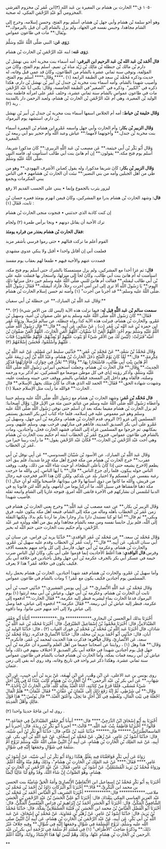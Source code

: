 ١٠٥٠ ق:** الحارث بن هشام بن المغيرة بن عَبد الله (٣)ابن عُمَر بْن مخزوم القرشي المخزومي أَبُو عَبْدِ الرَّحْمَنِ المكي، له صحبة.

وهو أخو سلمة بْن هشام وأبي جهل بْن هشام، أسلم يوم الفتح، وحسن إسلامه، وخرج إلى الشام مجاهدا، وحبس نفسه في الجهاد، ولم يزل بالشام إلى أن قبل باليرموك،** ويُقال:** مات في طاعون عمواس.

**رَوَى عَن:** النبي صَلَّى اللَّهُ عَلَيْهِ وسَلَّمَ.

**رَوَى عَنه:** ابنه عَبْد الرَّحْمَنِ بْن الحارث بْن هشام.

**قال أَحْمَد بْن عَبد الله بْن عَبد الرحيم ابن البرقي:** أمه أسماء بنت مخربة أحد بني نهشل بْن دارم بْن مالك بْن حنظلة بْن مَالِك بْن زَيْد مناة بْن تميم، أسلم يوم الفتح، وكَانَ من المؤلفة، وتوفي سنة ثماني عشرة بالشام من الطاعون، وكَانَ قد عمي قبل وفاته، له حديث.وذكره مُحَمَّد بْن سعد في الطبقة الرابعة (١) ،**** وَقَال:**** أسلم يوم الفتح، وأصيب شهيدا بالشام، وأمه أسماء بنت مخربة بْن جندل بْن أَبير بْن نهشل بْن دارم، هكذا ذكره في "الكبير". وذكره في "الصغير"في الطبقة الخامسة، وَقَال: يكنى أبا عَبْد الرَّحْمَنِ مات في طاعون عمواس بالشام سنة ثماني عشرة، وخلف عُمَر على امرأته فاطمة بنت الوليد بْن المغيرة، وهي أم عَبْد الرَّحْمَنِ بْن الحارث بْن هشام، ولعبد الرحمن دار بالمدينة ربة (٢) .

**وَقَال خليفة بْن خياط:** أمه أم الجلاس اسمها أسماء بنت مخربة بْن جندل بْن أَبير بْن نهشل بْن دارم، استشهد يوم اليرموك.

**وَقَال الزبير بْن بكار:** وأم الحارث وأبي جهل واسمه عَمْرو ابن هشام بْن المغيرة أسماء بنت مخربة بْن جندل،** وأخوتهما لأمهما:** عياش وعبد اللَّه وأم حجير بنو أبي ربيعة بْن المغيرة.

وَقَال أَبُو بَكْر بْن أَبي خيثمة،** عَن مصعب بْن عَبد اللَّهِ الزبيري:** كَانَ مذكورا شريفا، أسلم يوم فتح مكة،** يقولون:** إن أم هانئ بنت أبي طالب استأمنت له، فأمنه النبي صَلَّى اللَّهُ عَلَيْهِ وسَلَّمَ.

**وَقَال الزبير بْن بكار:** كَانَ شريفا مذكورا، وله يقول كعبابن الأشرف اليهودي،** وهو من طي من أهل الجبلين وأمه من بني النضير:** نبئت أن الحارث بْن هشامهم • في الناس يبني المكرمات ويجمع

ليزور يثرب بالجموع وإنما • يبني على الحسب القديم الا رفع

**قال:** وشهد الحارث بْن هشام بدرا مع المشركين، وكَانَ فيمن انهزم يومئذ فعيره حسان بْن ثابت، فَقَالَ (١) :

إن كنت كاذبة الذي حدثتني • فنجوت منجى الحارث بْن هشام

ترك الأحبة أن يقاتل دونهم • ونجا برأس طمرة (٢) ولجام

**فقال الحارث بْن هشام يعتذر من فراره يومئذ:**

القوم أعلم ما تركت قتالهم • حتى رموا فرسي بأشقر مزبد

فعلمت أني إن أقاتل واحدا • أقتل ولا ينكي عدوي مشهدي

فصددت عنهم والأحبة فيهم • طمعا لهم بعقاب يوم مفسد

**قال:** ثم غزا أحدا مع المشركين، ولم يزل مستمسكا بالشرك حتى أسلم يوم فتح مكة، استأمنت له أم هانئ بنت أبي طالب، وكَانَ لجأ إلى منزلها، واستجار بها فتفلت عليه علي بْن أَبي طالب ليقتله،** فقالت أم هانئ للنبي صَلَّى اللَّهُ عليه وسلم حين دخل منزلها ذلك اليوم:** يَا رَسُولَ اللَّهِ ألا ترى إلى ابن أمي أجرت رجلاً، فأراد أنيقتله،** فَقَالَ رَسُولُ اللَّهِ صَلَّى اللَّهُ عليه وسلم:** قد أجرنا من أجرت" (١) وأمنه ثم حسن إسلام الحارث بْن هشام.

وَقَال عَبد اللَّهِ بْن المبارك،** عن حنظلة بْن أَبي سفيان:**

**سمعت سالم بْن عَبد اللَّهِ قيل له:** فيما نزلت هذه الآية {ليس لك من الامر شيء) {٢) ،** فَقَالَ:** كَانَ رَسُول اللَّهِ صَلَّى اللَّهُ عليه وسلم يدعو على صفوان بْن أمية، وسهيل بْن عَمْرو، والحارث بْن هشام، فنزلت هذه الآية كذا رواه حنظلة، عن سالم مُرْسلاً. ورَوَاهُ عُمَر ابن حمزة بْن عَبد الله بْن عُمَر (ت) ، عَنْ سَالِمٍ، عَن أَبِيهِ،** قال:** قال رَسُولُ اللَّهِ صَلَّى اللَّهُ عَلَيْهِ وسَلَّمَ يوم أُحُدٍ: اللَّهُمَّ الْعَنْ أَبَا سُفْيَانَ، اللَّهُمَّ الْعَنِ الْحَارِثَ، اللَّهُمَّ الْعَنْ صَفْوَانَ بْنَ أُمَيَّة"فَنَزَلَتْ: {لَيْسَ لَكَ مِنَ الأَمْرِ شَيْءٌ أَوْ يَتُوبَ عَلَيْهِمْ أَوْ يُعِذَّبَهُمْ، فَإِنَّهُمْ ظَالِمُونَ} فَتَابَ عَلَيْهِمْ وأَسْلَمُوا، فَحَسُنَ إِسْلامُهُمْ (٣) .

وَقَال مُحَمَّدُ بْنُ سَعْدٍ،** عَنْ مُحَمَّدِ بْنِ عُمَر:** حَدَّثَنِي سليط ابن مُسْلِمٍ، عَنْ عَبد اللَّهِ بْنِ عِكْرِمَةَ،** قال:** لَمَّا كَانَ يَوْمُ الْفَتْحِ دَخَلَ الْحَارِثُ بْنُ هِشَامٍ، وعَبْدُ اللَّهِ بْنُ أَبي رَبِيعَةَ عَلَى أُمِّ هَانِئِ بِنْتِ أَبِي طَالِبٍ، فَاسْتَجَارَا بِهَا،** وَقَالا:** نَحْنُ فِي جِوَارِكِ، فَأَجَارَتْهُمَا فَذَكَرَ الَحِديثَ،** وَقَال:** قال الحارث بْن هشام، وجعلت أستحيي أنيراني رَسُول اللَّهِ صَلَّى اللَّهُ عَلَيْه وسَلَّمَ، وأذكر رؤيته إياي في كل موطن موضعا مع المشركين، ثم أذكر بره ورحمه وصلته، فألقاه وهو داخل إلى المسجد فيلقاني بالبشر ووقف حتى حييته وسلمت عليه، وشهدت شهادة الحق،** فَقَالَ:** الحمد لله الذي هداك ما كَانَ مثلك يجهل الإسلام،** قال الحارث:** فوالله ما رأيت مثل الإسلام جميلا (١) .

**قال مُحَمَّد بْن عُمَر:** وشهد الحارث بْن هشام مع رَسُول اللَّهِ صَلَّى اللَّهُ عليه وسلم حنينا وأعطاه رَسُول اللَّهِ صَلَّى اللَّهُ عليه وسلم من غنائم حنين مئة من الإبل قال: وَقَال أصحابنا: لم يزل الحارث بْن هشام مقيما بمكة بعد أن أسلم حتى توفي رَسُول اللَّهِ صَلَّى اللَّهُ عليه وسلم وهو غير مغموص عليه في إسلامه، فلما جاء كتاب أبي بكر الصديق يستنفر المسلمين إلى غزو (٢) الروم، قدم الحارث بْن هشام، وعكرمة بْن أَبي جهل، وسهيل بْن عَمْرو على أبي بكر الصديق المدينة، فأتاهم في منازلهم، فرحب بهم، وسلم عليهم، وسر بمكانهم، ثم خرجوا مع المسلمين غزاة إلى الشام، فشهد الحارث فحل، وأجنادين، ومات بالشام في طاعون عمواس، فتزوج عُمَر بْن الخطاب ابنته أم حكيم بنت الحارث بْن هشام وهي أخت عَبْد الرَّحْمَنِ بْن الحارث،** فَكَانَ عَبْد الرَّحْمَنِ يقول:** ما رأيت ربيبا خيرا من عُمَر بْن الخطاب.

وَقَال عَبد اللَّهِ بْن المبارك، عن الأسود بْن شَيْبَانَ السدوسي،** عَن أَبِي نوفل بْن أَبي عقرب:** خرج الحارث بْن هشام من مكة فجزع أهل مكة جزعا شديدا، فلم يبق أحد يطعم إلاخرج يشيعه حتى إذا كَانَ بأعلى البطحاء، أو حيث شاء اللَّه من ذلك، وقف، ووقف الناس حوله يبكون، فلما رأى جزع الناس،** قال:** يا أيها الناس، إني والله ما خرجت رغبة بنفسي عن أنفسكم ولا اختيار بلد عن بلدكم، ولكن كَانَ هذا الأمر فخرجت فيه رجال من قريش، والله ما كانوا من ذوي أسنانها ولا في بيوتاتها، فأصبحنا والله لو أن جبال (١) مكة ذهبا فأنفقناها في سبيل اللَّه، ما أدركنا يوما من أيامهم، وايم اللَّه لئن فأتونا بِهِ في الدنيا لنلتمس أن نشاركهم في الآخرة فاتقى اللَّه امرؤ، فتوجه غازيا إلى الشام واتبعه ثقله فأصيب شهيدا.

وَقَال الزبير بْن بكار،** عن عمه مصعب بْن عَبد اللَّهِ:** وخرج يعني الحارث بْن هشام في زمن عُمَر بْن الخطاب بأهله وماله من مكة إلى الشام، فتبعه أهل مكة يبكون عليه، فرق وبكى،** ثم قال:** أما لو كنا نستبدل دارا بدار وجارا بجار ما أردنا بكم بدلا، ولكنها النقلة إلى اللَّه، فلم يزل حابسا نفسه ومن معه بالشام مجاهدا ولم يبق من أهله وولده غير عَبْد الرَّحْمَنِ، وأم حكيم بنت الحارث حتى ختم اللَّه له بخير.

وَقَال مُحَمَّد بْن سعد،** عن مُحَمَّد بْن عُمَر الواقدي:** حَدَّثَنَا يزيد بْن فراس، عن سنان بْن أَبي سنان الديلي، عَن أَبِيهِ،** قال:** رأيت عُمَر بْن الخطاب وقدم عليه سهيل بْن عَمْرو، والحارث بْن هشام، وعكرمة بْن أَبي جهل، فأرسل إلى كل واحد منهم بخمسة آلاف وفرس.**قال الواقدي:** هذا أغلط الأحاديث إنما قدموا على أبي بكر، وكَانَ أول الناس ضرب خيمة في عسكر أبي بكر بالجرف عكرمة بْن أَبي جهل وقتل بأجنادين في خلافة أبي بكر فكيف يكون في خلافة عُمَر؟ هذا لا يعرف.

وأما سهيل بْن عَمْرو، والحارث بْن هشام فقد شهدا أجنادين، الحارث بْن هشام يحمل راية المسلمين يوم أجنادين فكيف يكون مع عُمَر! ؟ ومات بالشام في طاعون عمواس.

وَقَال مُحَمَّد بْن عَبد اللَّهِ الأَنْصارِيّ،** عَن أَبِي يونس القشيري:** حَدَّثَنِي حبيب بْن أَبي ثابت أن الحارث بْن هشام، وعكرمة بْن أَبي جهل، وعياش بْن أَبي بيعة ارتثوا (١) يوم اليرموك فدعا الحارث بماء ليشربه فنظر إليه عكرمة،** فَقَالَ الحارث:** ادفعوه إلى عكرمة، فنظر إليه عياش بْن أَبي ربيعة،** فَقَالَ عكرمة:** ادفعوه إلى عياش، فما وصل إلى عياش ولا إلى أحد منهم حتى ماتوا، وما ذاقوه.

أَخْبَرَنَا بذلك أبو الحسن بْن البخاري،************ قال:************ أَنْبَأَنَا أَبُو جَعْفَرٍ الصَّيْدَلانِيُّ، قال: أَخْبَرَنَا مَحْمُودُ بْنُ إِسْمَاعِيلَ الصَّيْرَفِيُّ، قال: أَخْبَرَنَا مُحَمَّد بْن عَبد اللَّهِ بْنِ شاذان، قال أَخْبَرَنَا عَبد اللَّهِ بْن مُحَمَّد بْن مُحَمَّدِ بْنِ فورك القباب (٢) ، قال: حَدَّثَنَا الوليد بْن أبان، قال: حَدَّثَنِي أَبُو أَحْمَدَ يزيد بْن مخلد، قال: حَدَّثَنَا الأَنْصارِيّ فذكره. رَوَاهُ مُحَمَّد بْنُ سعد، عَن الأَنْصارِيّ، وَقَال في**آخره:** فذكرت هذا الحديث لمحمد بْن عُمَر، فأنكره،** وَقَال:** هذا وهل (١) ، روايتنا عن أصحابنا جميعا من أهل العلم والسيرة أن عكرمة بْن أَبي جهل قتل يوم أجنادين شهيدا في خلافة أبي بكر الصديق لا اختلاف بينهم في ذلك، وأما عياش بْن أَبي ربيعة فمات بمكة، وأما الحارث بْن هشام فمات بالشام في طاعون عمواس سنة ثماني عشرة. وهكذا ذكر غير واحد في تاريخ وفاته، وقد روي أنه بقي إلى زمن عثمان.

روى يونس بن عبد الاعلى، عَنِ ابْنِ وهْبٍ، عَنِ ابْنِ لَهِيعَة، عَنْ يزيد بْن أَبي حَبِيبٍ، عَنِ ابْنِ شِهَابٍ،** عَن أبي بكر بْن عَبْد الرحمن:** أَنَّ الْحَارِثَ بْنَ هِشَامٍ كَاتَبَ عَبْدًا لَهُ فِي كُلِّ أَجَلٍ شَيْءٌ مُسَمَّى، فَلَمَّا فَرَغَ مِنْ كِتَابَتِهِ، أَتَاهُ الْعَبْدُ بِمَالِهِ كُلِّهِ، فَأَبَى الْحَارِثُ أَنْ يَأْخُذَهُ،** وَقَال:** لي شَرْطِي، ثُمَّ إِنَّهُ رَفَعَ ذَلِكَ إِلَى عُثْمَانَ بْنِ عَفَّانَ،** فَقَالَ عُثْمَانُ:** هَلُمَّ الْمَالَ اجْعَلْهُ فِي بَيْتِ الْمَالِ، ونُعْطِيهِ فِي كُلِّ أَجَلٍ مَا يَحِلُّ، وأَعْتَقَ الْعَبْدَ،** قال يُونُسُ:** هَذَا قَوْلُ مَالِكٍ وأَهْلُ الْمَدِينَةِ.

روى له ابن مَاجَهْ حديثا واحدا (٢) .

أَخْبَرَنَا بِهِ أَبُو إِسْحَاقَ ابْنُ الدَّرَجِيِّ،**** قال:**** أنبأنا أَبُو جَعْفَرٍ الصَّيْدَلانِيُّ فِي جَمَاعَةٍ،** قَالُوا:** أَخْبَرَتْنا فَاطِمَةُ بِنْتُ عَبد اللَّهِ،** قَالَتْ:** أخبرنا أَبُو بَكْرِ بْنُ رِيذَةَ، قال: أخبرنا أبو القاسمالطَّبَرَانِيُّ،****** قال:****** حَدَّثَنَا عُبَيد بْنُ غَنَّامٍ، قال: حَدَّثَنَا أَبُو بَكْرِ بْنُ أَبي شَيْبَة، قال: حَدَّثَنَا أَسْوَدُ بْنُ عَامِرٍ، عَنْ زُهَيْرٍ، عَنْ مُحَمَّد بْن إسحاق، عَنْ عَبد اللَّهِ بْن أَبي بكر، عَن أَبِيهِ، عَنْ عَبد المَلِك بْنِ الْحَارِثِ بْنِ هِشَامٍ، عَن أَبِيهِ أَنَّ النَّبِيَّ صَلَّى اللَّهُ عَلَيْه وسَلَّمَ تَزَوَّجَ أُمَّ سَلَمَةَ فِي شَوَّالٍ وجَمَعَهَا إِلَيْهِ فِي شَوَّالٍ.

رَوَاهُ عَن أَبِي بَكْرٍ فَوَافَقْنَاهُ فِيهِ بِعُلُوٍّ. هَكَذَا رَوَاهُ أَبُو بَكْر بْن أَبي شَيْبَة، عَنْ أَسْوَدَ بْنِ عَامِرٍ،**** فَقَالَ:**** عَنْ عَبد المَلِك بْنِ الْحَارِثِ بْنِ هِشَامٍ"، وذَلِكَ وهْمٌ مِنْهُ واللَّهُ أَعْلَمُ. ورَوَاهُ مُحَمَّدُ بْنُ يَزِيدَ الْمُسْتَمْلِيُّ، عَنْ أَسْوَدَ بْنِ عَامِرٍ، فَقَالَ: عَنْ عَبْدِ الرَّحْمَنِ بْنِ الْحَارِثِ بْنِ هِشَامٍ، وهُوَ الصَّوَابُ إِنْ شَاءَ اللَّهُ، وقَدْ وقَعَ لَنَا عَالِيًا أَيْضًا.

أَخْبَرَنَا بِهِ أَبُو بَكْرٍ مُحَمَّدُ بْنُ إسماعيل ابن الأَنْمَاطِيِّ الأَنْصارِيّ وأَمَةُ الْحَقِّ شَامِيَّةُ بنت الحسن بن محمد ابن الْبَكْرِيِّ،** قَالا:** أَخْبَرَنَا أَبُو الْبَرَكَاتِ دَاوُدُ بْنُ أَحْمَدَ بْنِ مُحَمَّدِ بْن ملاعب،************ قال:************ أَخْبَرَنَا الشريف أَبُو الْعَبَّاس أَحْمَد بْن مُحَمَّد بْن عَبْد العزيز العباسي المكي بِبَغْدَادَ، قال: أَخْبَرَنَا أَبُو عَلِيٍّ الْحَسَنُ بْنُ عَبْدِ الرَّحْمَنِ بْنِ الْحَسَنِ الشَّافِعِيُّ الْمَكِّيُّ، قال: أَخْبَرَنَا أَبُو الْحَسَنِ أَحْمَدُ بْنُ إِبْرَاهِيمَ بْنِ فِرَاسٍ الْعَبْقَسِيُّ الْمَكِّيُّ، قال: أَخْبَرَنَا أَبُو الْفَضْلِ الْعَبَّاسُ بْنُ محمد ابن الْحَسَنِ بْنِ قُتَيْبَةَ الْعَسْقَلانِيُّ بِمَكَّةَ، قال: حَدَّثَنَا مُحَمَّدُ بْنُ يَزِيدَ، قال: حَدَّثَنَا أَسْوَدُ بْنُ عَامِرٍ، عَنْ زُهَيْرِ بْنِ مُعَاوِيَةَ، عَنْ مُحَمَّدِ بْنِ إِسْحَاقَ، عَنْ عَبد اللَّهِ بْنِ أَبي بَكْرٍ، عَن أَبِيهِ، عَنْ عَبْد الرَّحْمَنِ بْن الْحَارِثِ بْنِ هِشَامٍ، عَن أَبِيهِ أَنَّ النَّبِيَّ صلى الله عليه وسَلَّمَ، تَزَوَّجَ أُمَّسَلَمَةَ فِي شَوَّالٍ وجَمَعَهَا إِلَيْهِ فِي شَوَّالٍ.** وفِيهِ خِلافٌ غَيْرُ ذَلِكَ:** وذَكَرَهُ صَاحِبُ "الأَطْرَافِ" (١) فِي مُسْنَدِ أُمِّ سَلَمَةَ فِي تَرْجَمَةِ أبي بكر بْن عَبْد الرحمن بْنِ الْحَارِثِ بْنِ هِشَامٍ عَنْهَا، وذَلِكَ وهْمٌ لَيْسَ لَهَا هَذَا الإِسْنَادُ رِوَايَةً، واللَّهُ أَعْلَمُ.

**